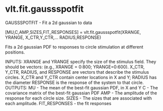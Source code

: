 # vlt.fit.gaussspotfit

  GAUSSSPOTFIT - Fit a 2d gaussian to data
 
   [MU,C,AMP,SIZES,FIT_RESPONSES] = vlt.fit.gaussspotfit(XRANGE, YRANGE, X_CTR,Y_CTR,...
                        RADIUS,RESPONSE)
 
   Fits a 2d gaussian PDF to responses to circle stimulation at different positions.
 
   INPUTS:
     XRANGE and YRANGE specify the size of the stimulus field. They should be vectors:
     (e.g., XRANGE = 0:800; YRANGE=0:600).
     X_CTR, Y_CTR, RADIUS, and RESPONSE are vectors that describe the stimulus circles.
     X_CTR and Y_CTR contain center locations in X and Y; RADIUS has the diameter
     RESPONSE is the response of the system to that circle.
   OUTPUTS:
     MU - The mean of the best-fit gaussian PDF, in X and Y
     C  - The covariance matrix of the best-fit gaussian PDF
     AMP - The amplitude of the response for each circle size.
     SIZES - The sizes that are associated with each amplitude.
     FIT_RESPONSES - the fit responses
